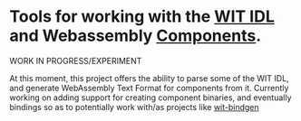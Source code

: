 # Tools for working with the [WIT IDL](https://github.com/WebAssembly/component-model/blob/main/design/mvp/WIT.md) and Webassembly [Components](https://github.com/WebAssembly/component-model/blob/main/design/mvp/Explainer.md).

WORK IN PROGRESS/EXPERIMENT

At this moment, this project offers the ability to parse some of the WIT IDL, and generate WebAssembly Text Format for components from it.  Currently working on adding support for creating component binaries, and eventually bindings so as to potentially work with/as projects like [wit-bindgen](https://github.com/bytecodealliance/wit-bindgen)